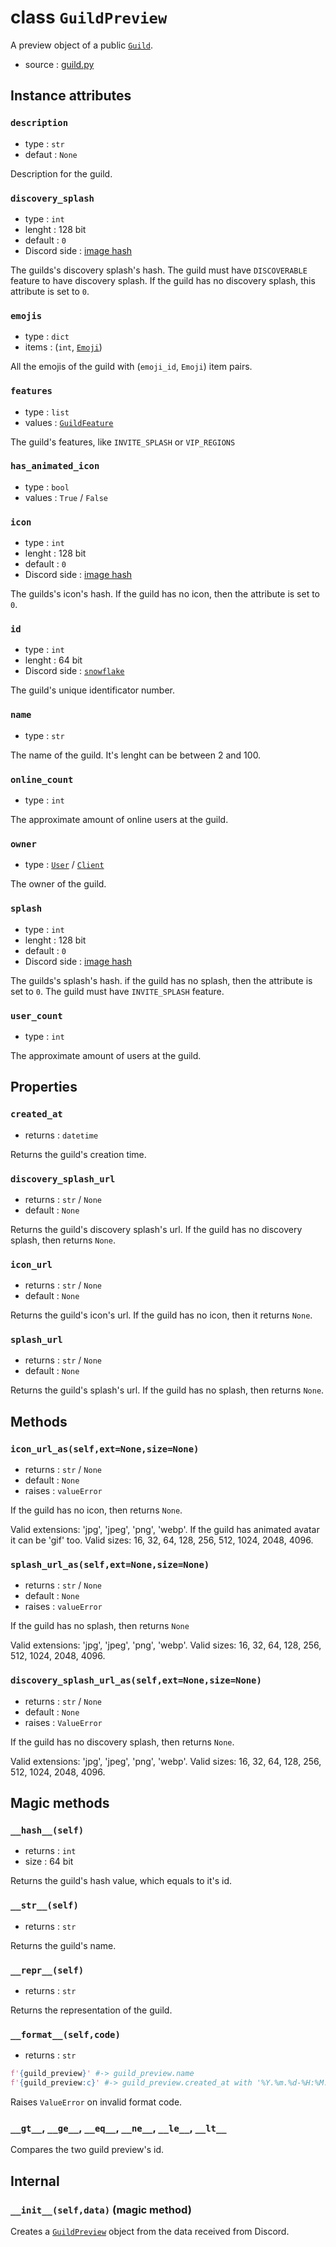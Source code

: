 # class `GuildPreview`

A preview object of a public [`Guild`](Guild.md).

- source : [guild.py](https://github.com/HuyaneMatsu/hata/blob/master/hata/guild.py)

## Instance attributes

### `description`

- type : `str`
- defaut : `None`

Description for the guild.

### `discovery_splash`

- type : `int`
- lenght : 128 bit
- default : `0`
- Discord side : [image hash](https://github.com/discordapp/discord-api-docs/blob/master/docs/Reference.md#cdn-endpoints)

The guilds's discovery splash's hash. The guild must have `DISCOVERABLE`
feature to have discovery splash. If the guild has no discovery splash, this
attribute is set to `0`.

### `emojis`

- type : `dict`
- items : (`int`, [`Emoji`](Emoji.md))

All the emojis of the guild with (`emoji_id`, `Emoji`) item pairs.

### `features`

- type : `list`
- values : [`GuildFeature`](GuildFeature.md)

The guild's features, like `INVITE_SPLASH` or `VIP_REGIONS`

### `has_animated_icon`

- type : `bool`
- values : `True` / `False`

### `icon`

- type : `int`
- lenght : 128 bit
- default : `0`
- Discord side : [image hash](https://github.com/discordapp/discord-api-docs/blob/master/docs/Reference.md#cdn-endpoints)

The guilds's icon's hash. If the guild has no icon, then the attribute
is set to `0`.

### `id`

- type : `int`
- lenght : 64 bit
- Discord side : [`snowflake`](https://github.com/discordapp/discord-api-docs/blob/master/docs/Reference.md#snowflakes)
    
The guild's unique identificator number.

### `name`

- type : `str`

The name of the guild. It's lenght can be between 2 and 100.

### `online_count`

- type : `int`

The approximate amount of online users at the guild.

### `owner`

- type : [`User`](User.md) / [`Client`](Client.md)

The owner of the guild.

### `splash`

- type : `int`
- lenght : 128 bit
- default : `0`
- Discord side : [image hash](https://github.com/discordapp/discord-api-docs/blob/master/docs/Reference.md#cdn-endpoints)

The guilds's splash's hash. if the guild has no splash, then the attribute is
set to `0`. The guild must have `INVITE_SPLASH` feature.

### `user_count`

- type : `int`

The approximate amount of users at the guild.

## Properties

### `created_at`

- returns : `datetime`

Returns the guild's creation time.

### `discovery_splash_url`

- returns : `str` / `None`
- default : `None`

Returns the guild's discovery splash's url. If the guild has no discovery
splash, then returns `None`.

### `icon_url`

- returns : `str` / `None`
- default : `None`

Returns the guild's icon's url. If the guild has no icon, then it
returns `None`.

### `splash_url`

- returns : `str` / `None`
- default : `None`

Returns the guild's splash's url. If the guild has no splash, then returns
`None`.

## Methods

### `icon_url_as(self,ext=None,size=None)`

- returns : `str` / `None`
- default : `None`
- raises : `valueError`

If the guild has no icon, then returns `None`.

Valid extensions: 'jpg', 'jpeg', 'png', 'webp'. If the guild has
animated avatar it can be 'gif' too. Valid sizes: 16, 32, 64, 128, 256,
512, 1024, 2048, 4096.

### `splash_url_as(self,ext=None,size=None)`

- returns : `str` / `None`
- default : `None`
- raises : `valueError`

If the guild has no splash, then returns `None`

Valid extensions: 'jpg', 'jpeg', 'png', 'webp'.
Valid sizes: 16, 32, 64, 128, 256, 512, 1024, 2048, 4096.

### `discovery_splash_url_as(self,ext=None,size=None)`

- returns : `str` / `None`
- default : `None`
- raises : `ValueError`

If the guild has no discovery splash, then returns `None`.

Valid extensions: 'jpg', 'jpeg', 'png', 'webp'.
Valid sizes: 16, 32, 64, 128, 256, 512, 1024, 2048, 4096.

## Magic methods

### `__hash__(self)`

- returns : `int`
- size : 64 bit

Returns the guild's hash value, which equals to it's id.

### `__str__(self)`

- returns : `str`

Returns the guild's name.

### `__repr__(self)`

- returns : `str`

Returns the representation of the guild.

### `__format__(self,code)`

- returns : `str`

```python
f'{guild_preview}' #-> guild_preview.name
f'{guild_preview:c}' #-> guild_preview.created_at with '%Y.%m.%d-%H:%M:%S' format
```

Raises `ValueError` on invalid format code.

### `__gt__`, `__ge__`, `__eq__`, `__ne__`, `__le__`, `__lt__`

Compares the two guild preview's id.

## Internal

### `__init__(self,data)` (magic method)

Creates a [`GuildPreview`](GuildPreview.md) object from the data received
from Discord.
